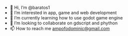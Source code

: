 - 👋 Hi, I’m @baratos1
- 👀 I’m interested in app, game and web development
- 🌱 I’m currently learning how to use godot game engine
- 💞️ I’m looking to collaborate on gdscript and phython
- 📫 How to reach me ampofodominic@gmail.com

<!---
baratos1/baratos1 is a ✨ special ✨ repository because its `README.md` (this file) appears on your GitHub profile.
You can click the Preview link to take a look at your changes.
--->
